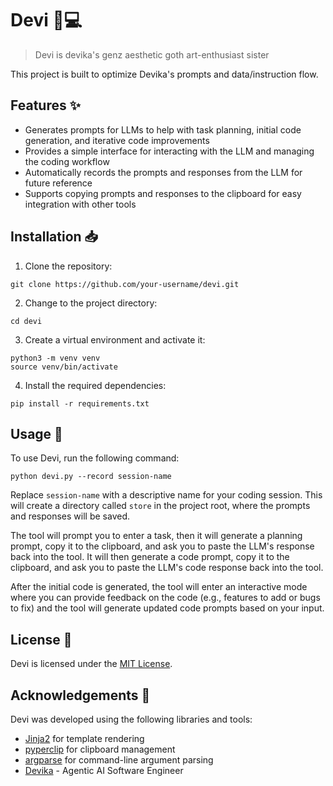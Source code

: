 # Devi 🤖💻

> Devi is devika's genz aesthetic goth art-enthusiast sister 

This project is built to optimize Devika's prompts and data/instruction flow.

## Features ✨

- Generates prompts for LLMs to help with task planning, initial code generation, and iterative code improvements
- Provides a simple interface for interacting with the LLM and managing the coding workflow
- Automatically records the prompts and responses from the LLM for future reference
- Supports copying prompts and responses to the clipboard for easy integration with other tools

## Installation 📥

1. Clone the repository:
```
git clone https://github.com/your-username/devi.git
```
2. Change to the project directory:
```
cd devi
```
3. Create a virtual environment and activate it:
```
python3 -m venv venv
source venv/bin/activate
```
4. Install the required dependencies:
```
pip install -r requirements.txt
```

## Usage 🚀

To use Devi, run the following command:

```
python devi.py --record session-name
```

Replace `session-name` with a descriptive name for your coding session. This will create a directory called `store` in the project root, where the prompts and responses will be saved.

The tool will prompt you to enter a task, then it will generate a planning prompt, copy it to the clipboard, and ask you to paste the LLM's response back into the tool. It will then generate a code prompt, copy it to the clipboard, and ask you to paste the LLM's code response back into the tool.

After the initial code is generated, the tool will enter an interactive mode where you can provide feedback on the code (e.g., features to add or bugs to fix) and the tool will generate updated code prompts based on your input.

## License 📄

Devi is licensed under the [MIT License](LICENSE).

## Acknowledgements 🙏

Devi was developed using the following libraries and tools:

- [Jinja2](https://jinja.palletsprojects.com/) for template rendering
- [pyperclip](https://pypi.org/project/pyperclip/) for clipboard management
- [argparse](https://docs.python.org/3/library/argparse.html) for command-line argument parsing
- [Devika](https://github.com/stitionai/devika) - Agentic AI Software Engineer
